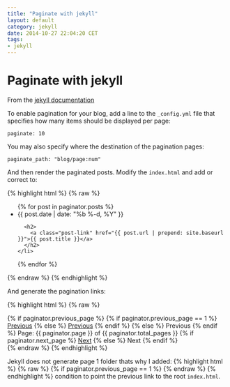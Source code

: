 ```yaml
---
title: "Paginate with jekyll"
layout: default
category: jekyll
date: 2014-10-27 22:04:20 CET
tags:
- jekyll
---
```


# Paginate with jekyll

From the [jekyll documentation](http://jekyllrb.com/docs/pagination/)

To enable pagination for your blog, add a line to the `_config.yml` file that specifies how many items should be displayed per page:

    paginate: 10

You may also specify where the destination of the pagination pages:

    paginate_path: "blog/page:num"

And then render the paginated posts.
Modify the `index.html` and add or correct to:

{% highlight html %}
{% raw %}
<ul class="post-list">
  {% for post in paginator.posts %}
    <li>
      <span class="post-meta">{{ post.date | date: "%b %-d, %Y" }}</span>

      <h2>
        <a class="post-link" href="{{ post.url | prepend: site.baseurl }}">{{ post.title }}</a>
      </h2>
    </li>
  {% endfor %}
</ul>
{% endraw %}
{% endhighlight %}

And generate the pagination links:

{% highlight html %}
{% raw %}
<!-- Pagination links -->
<div class="pagination">
  {% if paginator.previous_page %}
    {% if paginator.previous_page == 1 %}
    <a href="/" class="previous">Previous</a>
    {% else %}
    <a href="/blog/page{{ paginator.previous_page }}" class="previous">Previous</a>
    {% endif %}
  {% else %}
    <span class="previous">Previous</span>
  {% endif %}
  <span class="page_number ">Page: {{ paginator.page }} of {{ paginator.total_pages }}</span>
  {% if paginator.next_page %}
    <a href="/blog/page{{ paginator.next_page }}" class="next">Next</a>
  {% else %}
    <span class="next ">Next</span>
  {% endif %}
</div>
{% endraw %}
{% endhighlight %}

Jekyll does not generate page 1 folder thats why I added:
{% highlight html %}
{% raw %} 
{% if paginator.previous_page == 1 %} 
{% endraw %}
{% endhighlight %} 
condition to point the previous link to the root `index.html`.

